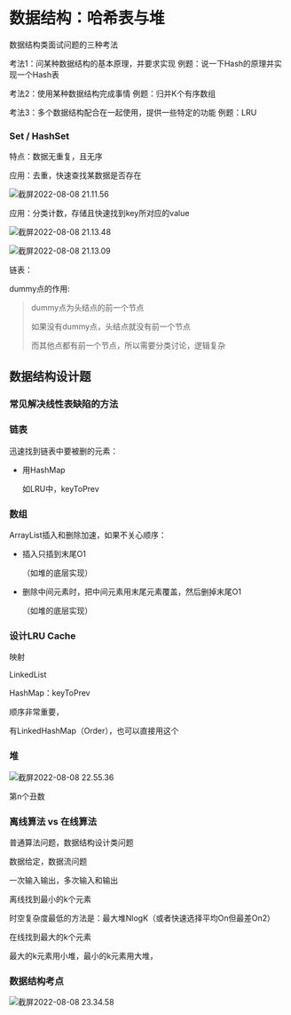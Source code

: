 # 数据结构：哈希表与堆

数据结构类面试问题的三种考法

考法1：问某种数据结构的基本原理，并要求实现
例题：说一下Hash的原理并实现一个Hash表

考法2：使用某种数据结构完成事情
例题：归并K个有序数组

考法3：多个数据结构配合在一起使用，提供一些特定的功能
例题：LRU

### Set / HashSet

特点：数据无重复，且无序

应用：去重，快速查找某数据是否存在

![截屏2022-08-08 21.11.56](https://xingqiu-tuchuang-1256524210.cos.ap-shanghai.myqcloud.com/3978/%E6%88%AA%E5%B1%8F2022-08-08%2021.11.56.png)



应用：分类计数，存储且快速找到key所对应的value

![截屏2022-08-08 21.13.48](https://xingqiu-tuchuang-1256524210.cos.ap-shanghai.myqcloud.com/3978/%E6%88%AA%E5%B1%8F2022-08-08%2021.13.48.png)



![截屏2022-08-08 21.13.09](https://xingqiu-tuchuang-1256524210.cos.ap-shanghai.myqcloud.com/3978/%E6%88%AA%E5%B1%8F2022-08-08%2021.13.09.png)







链表：

dummy点的作用:

> dummy点为头结点的前一个节点
>
> 如果没有dummy点，头结点就没有前一个节点
>
> 而其他点都有前一个节点，所以需要分类讨论，逻辑复杂





## 数据结构设计题



### 常见解决线性表缺陷的方法

### 链表

迅速找到链表中要被删的元素：

- 用HashMap

  如LRU中，keyToPrev



### 数组

ArrayList插入和删除加速，如果不关心顺序：

- 插入只插到末尾O1

  （如堆的底层实现）

- 删除中间元素时，把中间元素用末尾元素覆盖，然后删掉末尾O1

  （如堆的底层实现）





### 设计LRU Cache

映射

LinkedList

HashMap：keyToPrev

顺序非常重要，

有LinkedHashMap（Order），也可以直接用这个





### 堆

![截屏2022-08-08 22.55.36](https://xingqiu-tuchuang-1256524210.cos.ap-shanghai.myqcloud.com/3978/%E6%88%AA%E5%B1%8F2022-08-08%2022.55.36.png)





第n个丑数





### 离线算法 vs 在线算法

普通算法问题，数据结构设计类问题

数据给定，数据流问题

一次输入输出，多次输入和输出



离线找到最小的k个元素

时空复杂度最低的方法是：最大堆NlogK（或者快速选择平均On但最差On2）



在线找到最大的k个元素

最大的k元素用小堆，最小的k元素用大堆，



### 数据结构考点

![截屏2022-08-08 23.34.58](https://xingqiu-tuchuang-1256524210.cos.ap-shanghai.myqcloud.com/3978/%E6%88%AA%E5%B1%8F2022-08-08%2023.34.58.png)

